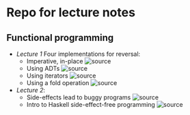 # Repo for lecture notes

## Functional programming

* *Lecture 1* Four implementations for reversal:
  * Imperative, in-place ![source](url)
  * Using ADTs ![source](url)
  * Using iterators ![source](url)
  * Using a fold operation ![source](url)
* *Lecture 2*: 
  * Side-effects lead to buggy programs ![source](url)
  * Intro to Haskell side-effect-free programming ![source](url)
